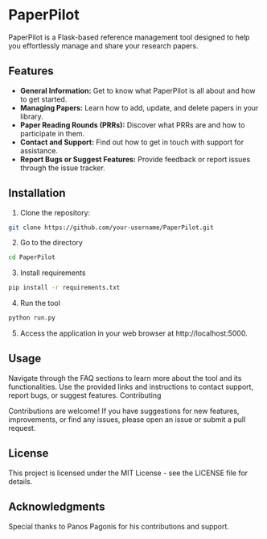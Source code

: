 # PaperPilot

PaperPilot is a Flask-based reference management tool designed to help you effortlessly manage and share your research papers.

## Features

- **General Information:** Get to know what PaperPilot is all about and how to get started.
- **Managing Papers:** Learn how to add, update, and delete papers in your library.
- **Paper Reading Rounds (PRRs):** Discover what PRRs are and how to participate in them.
- **Contact and Support:** Find out how to get in touch with support for assistance.
- **Report Bugs or Suggest Features:** Provide feedback or report issues through the issue tracker.

## Installation

1. Clone the repository:

```bash
git clone https://github.com/your-username/PaperPilot.git
```
2. Go to the directory
``` bash
cd PaperPilot
```
3. Install requirements 
``` bash
pip install -r requirements.txt
```
4. Run the tool
``` bash
python run.py
```
5. Access the application in your web browser at http://localhost:5000.

## Usage

Navigate through the FAQ sections to learn more about the tool and its functionalities.
Use the provided links and instructions to contact support, report bugs, or suggest features.
Contributing

Contributions are welcome! If you have suggestions for new features, improvements, or find any issues, please open an issue or submit a pull request.

## License

This project is licensed under the MIT License - see the LICENSE file for details.

## Acknowledgments

Special thanks to Panos Pagonis for his contributions and support.


